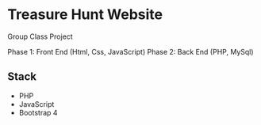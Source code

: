 # Treasure Hunt Website

Group Class Project

Phase 1: Front End (Html, Css, JavaScript)
Phase 2: Back End (PHP, MySql)

## Stack
* PHP
* JavaScript
* Bootstrap 4
